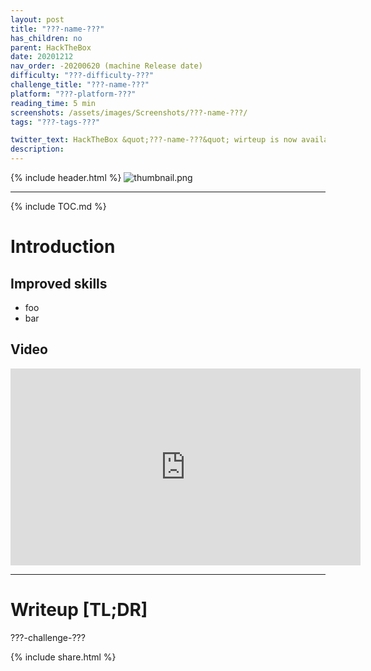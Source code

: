```yaml
---
layout: post
title: "???-name-???"
has_children: no
parent: HackTheBox
date: 20201212
nav_order: -20200620 (machine Release date)
difficulty: "???-difficulty-???"
challenge_title: "???-name-???"
platform: "???-platform-???"
reading_time: 5 min
screenshots: /assets/images/Screenshots/???-name-???/
tags: "???-tags-???"

twitter_text: HackTheBox &quot;???-name-???&quot; wirteup is now available!
description:
---
```


{% include header.html %}
![thumbnail.png]({{page.screenshots}}thumbnail.png)


***

{% include TOC.md %}

# Introduction

## Improved skills
- foo
- bar

## Video
<iframe width="560" height="315" src="https://www.youtube.com/embed/TODO" title="YouTube video player" frameborder="0" allow="accelerometer; autoplay; clipboard-write; encrypted-media; gyroscope; picture-in-picture" allowfullscreen></iframe>

***

# Writeup [TL;DR]

???-challenge-???

{% include share.html %}
